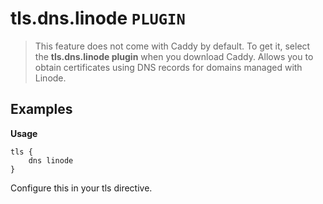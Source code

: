 # tls.dns.linode `PLUGIN`
> This feature does not come with Caddy by default. To get it, select the **tls.dns.linode plugin** when you download Caddy.
Allows you to obtain certificates using DNS records for domains managed with Linode.

## Examples
**Usage**
```
tls {
    dns linode
}
```
Configure this in your tls directive.